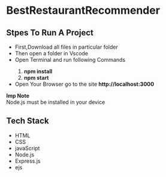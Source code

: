 # BestRestaurantRecommender

## Stpes To Run A Project

<ul>
  <li>First,Download all files in particular folder</li>
  <li>Then open  a folder in Vscode</li>
  <li>Open Terminal and run following Commands</li>
  <ol>
    <li><strong>npm install</strong> </li>
    <li><strong>npm start</strong></li>
  </ol>
  <li>Open Your Browser go to the site <b>http://localhost:3000</b></li>
 </ul>
 
 <b>Imp Note</b>
 <br>
 Node.js must be installed in your device
 <br>
 
 ## Tech Stack
 <ul>
  <li>HTML</li>
  <li>CSS</li>
  <li>javaScript</li>
  <li>Node.js</li>
  <li>Express.js</li>
  <li>ejs</li>
 </ul>
